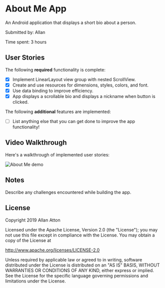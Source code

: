 # About Me App

An Android application that displays a short bio about a person.

Submitted by: Allan

Time spent: 3 hours

## User Stories

The following **required** functionality is complete:

* [X] Implement LinearLayout view group with nested ScrollView.
* [X] Create and use resources for dimensions, styles, colors, and font.
* [X] Use data binding to improve efficiency.
* [X] App displays a scrollable bio and displays a nickname when button is clicked.

The following **additional** features are implemented:

* [ ] List anything else that you can get done to improve the app functionality!

## Video Walkthrough 

Here's a walkthrough of implemented user stories:

<img src='About_Me.gif' title='About Me animated demo' alt='About Me demo' />

## Notes

Describe any challenges encountered while building the app.

## License

Copyright 2019 Allan Atton

Licensed under the Apache License, Version 2.0 (the "License");
you may not use this file except in compliance with the License.
You may obtain a copy of the License at

http://www.apache.org/licenses/LICENSE-2.0

Unless required by applicable law or agreed to in writing, software
distributed under the License is distributed on an "AS IS" BASIS,
WITHOUT WARRANTIES OR CONDITIONS OF ANY KIND, either express or implied.
See the License for the specific language governing permissions and
limitations under the License.
